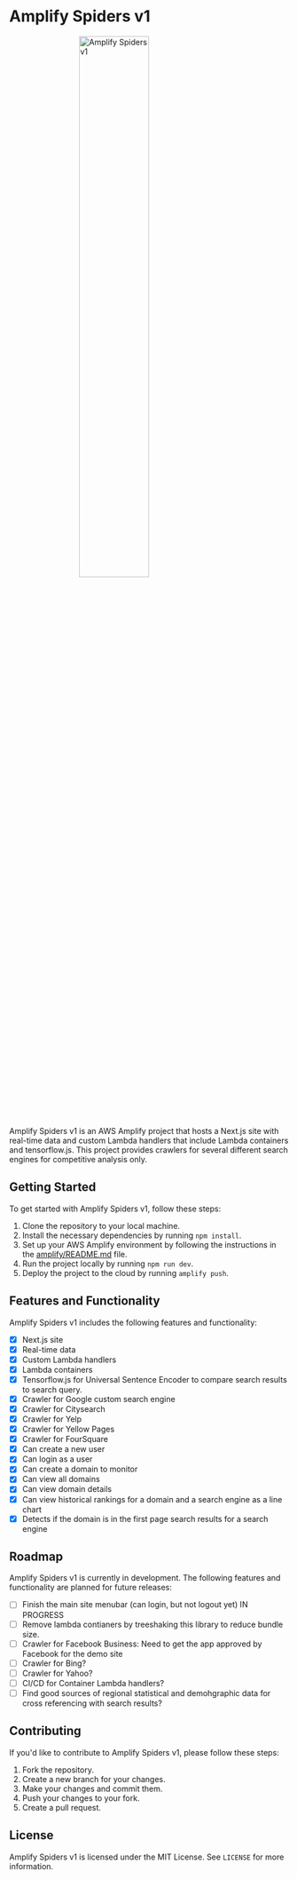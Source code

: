 # Amplify Spiders v1

<image style="position:relative; left:25%" src="./images/purple-spider.gif" alt="Amplify Spiders v1" width="50%">


Amplify Spiders v1 is an AWS Amplify project that hosts a Next.js site with real-time data and custom Lambda handlers that include Lambda containers and tensorflow.js. This project provides crawlers for several different search engines for competitive analysis only.

## Getting Started

To get started with Amplify Spiders v1, follow these steps:

1. Clone the repository to your local machine.
2. Install the necessary dependencies by running `npm install`.
3. Set up your AWS Amplify environment by following the instructions in the [amplify/README.md](amplify/README.md) file.
4. Run the project locally by running `npm run dev`.
5. Deploy the project to the cloud by running `amplify push`.

## Features and Functionality

Amplify Spiders v1 includes the following features and functionality:

- [x] Next.js site
- [x] Real-time data
- [x] Custom Lambda handlers
- [x] Lambda containers
- [x] Tensorflow.js for Universal Sentence Encoder to compare search results to search query.
- [x] Crawler for Google custom search engine
- [x] Crawler for Citysearch
- [x] Crawler for Yelp
- [x] Crawler for Yellow Pages
- [x] Crawler for FourSquare
- [x] Can create a new user
- [x] Can login as a user
- [x] Can create a domain to monitor
- [x] Can view all domains
- [x] Can view domain details
- [x] Can view historical rankings for a domain and a search engine as a line chart
- [x] Detects if the domain is in the first page search results for a search engine

## Roadmap

Amplify Spiders v1 is currently in development. The following features and functionality are planned for future releases:


- [ ] Finish the main site menubar (can login, but not logout yet) IN PROGRESS
- [ ] Remove lambda contianers by treeshaking this library to reduce bundle size.
- [ ] Crawler for Facebook Business: Need to get the app approved by Facebook for the demo site
- [ ] Crawler for Bing?
- [ ] Crawler for Yahoo?
- [ ] CI/CD for Container Lambda handlers?
- [ ] Find good sources of regional statistical and demohgraphic data for cross referencing with search results?

## Contributing

If you'd like to contribute to Amplify Spiders v1, please follow these steps:

1. Fork the repository.
2. Create a new branch for your changes.
3. Make your changes and commit them.
4. Push your changes to your fork.
5. Create a pull request.

## License

Amplify Spiders v1 is licensed under the MIT License. See `LICENSE` for more information.
